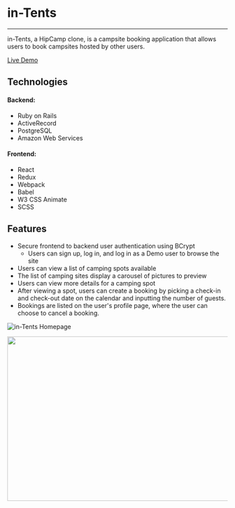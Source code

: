 # in-Tents
---

in-Tents, a HipCamp clone, is a campsite booking application that allows users to book campsites hosted by other users.

[Live Demo](https://in-tent.herokuapp.com/#/)

## Technologies

#### Backend: 
* Ruby on Rails
* ActiveRecord
* PostgreSQL
* Amazon Web Services

#### Frontend: 
* React
* Redux
* Webpack
* Babel
* W3 CSS Animate
* SCSS


## Features
* Secure frontend to backend user authentication using BCrypt
   * Users can sign up, log in, and log in as a Demo user to browse the site
* Users can view a list of camping spots available
* The list of camping sites display a carousel of pictures to preview
* Users can view more details for a camping spot
* After viewing a spot, users can create a booking by picking a check-in and check-out date on the calendar and inputting the number of guests.
* Bookings are listed on the user's profile page, where the user can choose to cancel a booking.

![in-Tents Homepage](docs/images/feed.png)
<p align="center">
 <img width="600" height="375" src="https://github.com/sophiacheungshc/kitchen_fable/blob/master/app/assets/images/seconddemo.gif">
</p>
